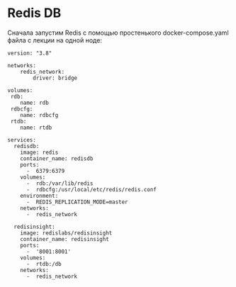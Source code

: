 # Redis DB  
Сначала запустим Redis с помощью простенького docker-compose.yaml файла с лекции на одной ноде: 
```
version: "3.8"

networks:
    redis_network:
        driver: bridge

volumes:
 rdb:
    name: rdb
 rdbcfg:
    name: rdbcfg
 rtdb:
    name: rtdb

services:
  redisdb:
    image: redis
    container_name: redisdb
    ports:
      -  6379:6379
    volumes:
      -  rdb:/var/lib/redis
      -  rdbcfg:/usr/local/etc/redis/redis.conf
    environment:
      -  REDIS_REPLICATION_MODE=master
    networks:
      -  redis_network
  
  redisinsight:
    image: redislabs/redisinsight
    container_name: redisinsight
    ports:
      -  '8001:8001'
    volumes:
      -  rtdb:/db
    networks:
      -  redis_network
```
